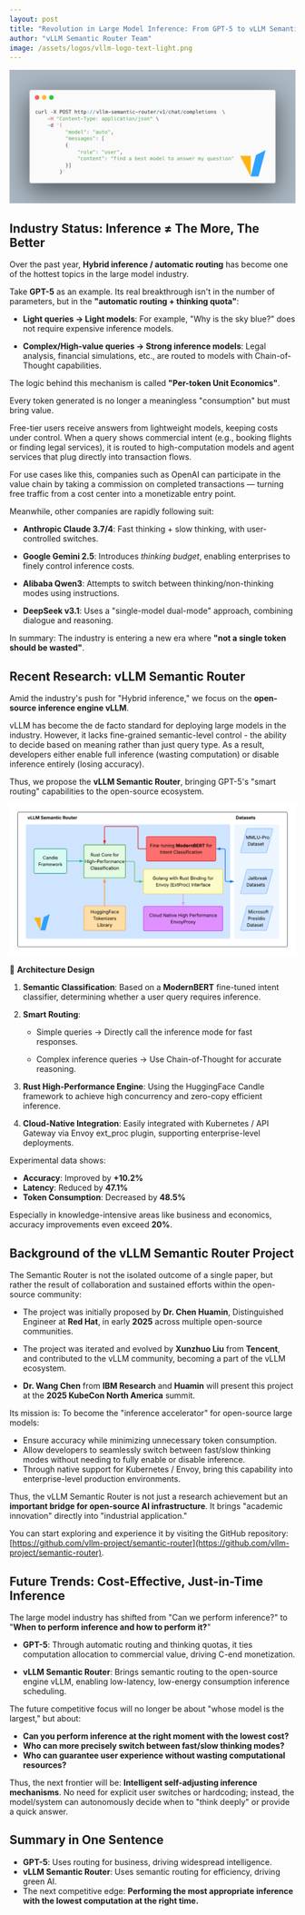 ```yaml
---
layout: post
title: "Revolution in Large Model Inference: From GPT-5 to vLLM Semantic Router"
author: "vLLM Semantic Router Team"
image: /assets/logos/vllm-logo-text-light.png
---
```


![](/assets/figures/semantic-router/request.png)

## Industry Status: Inference ≠ The More, The Better

Over the past year, **Hybrid inference / automatic routing** has become one of the hottest topics in the large model industry.

Take **GPT-5** as an example. Its real breakthrough isn't in the number of parameters, but in the **"automatic routing + thinking quota"**:

* **Light queries → Light models**: For example, "Why is the sky blue?" does not require expensive inference models.
  
* **Complex/High-value queries → Strong inference models**: Legal analysis, financial simulations, etc., are routed to models with Chain-of-Thought capabilities.

The logic behind this mechanism is called **"Per-token Unit Economics"**.

Every token generated is no longer a meaningless "consumption" but must bring value.

Free-tier users receive answers from lightweight models, keeping costs under control.
When a query shows commercial intent (e.g., booking flights or finding legal services), it is routed to high-computation models and agent services that plug directly into transaction flows.

For use cases like this, companies such as OpenAI can participate in the value chain by taking a commission on completed transactions — turning free traffic from a cost center into a monetizable entry point.

Meanwhile, other companies are rapidly following suit:

* **Anthropic Claude 3.7/4**: Fast thinking + slow thinking, with user-controlled switches.

* **Google Gemini 2.5**: Introduces *thinking budget*, enabling enterprises to finely control inference costs.

* **Alibaba Qwen3**: Attempts to switch between thinking/non-thinking modes using instructions.

* **DeepSeek v3.1**: Uses a "single-model dual-mode" approach, combining dialogue and reasoning.

In summary: The industry is entering a new era where **"not a single token should be wasted"**.

## Recent Research: vLLM Semantic Router

Amid the industry's push for "Hybrid inference," we focus on the **open-source inference engine vLLM**.

vLLM has become the de facto standard for deploying large models in the industry. However, it lacks fine-grained semantic-level control - the ability to decide based on meaning rather than just query type. As a result, developers either enable full inference (wasting computation) or disable inference entirely (losing accuracy).

Thus, we propose the **vLLM Semantic Router**, bringing GPT-5's "smart routing" capabilities to the open-source ecosystem.

![](/assets/figures/semantic-router/architecture.png)

🔹 **Architecture Design**

1. **Semantic Classification**: Based on a **ModernBERT** fine-tuned intent classifier, determining whether a user query requires inference.

2. **Smart Routing**:

   * Simple queries → Directly call the inference mode for fast responses.

   * Complex inference queries → Use Chain-of-Thought for accurate reasoning.

3. **Rust High-Performance Engine**: Using the HuggingFace Candle framework to achieve high concurrency and zero-copy efficient inference.

4. **Cloud-Native Integration**: Easily integrated with Kubernetes / API Gateway via Envoy ext_proc plugin, supporting enterprise-level deployments.

Experimental data shows:

* **Accuracy**: Improved by **+10.2%**  
* **Latency**: Reduced by **47.1%**  
* **Token Consumption**: Decreased by **48.5%**

Especially in knowledge-intensive areas like business and economics, accuracy improvements even exceed **20%**.

## Background of the vLLM Semantic Router Project

The Semantic Router is not the isolated outcome of a single paper, but rather the result of collaboration and sustained efforts within the open-source community:

* The project was initially proposed by **Dr. Chen Huamin**, Distinguished Engineer at **Red Hat**, in early **2025** across multiple open-source communities.

* The project was iterated and evolved by **Xunzhuo Liu** from **Tencent**, and contributed to the vLLM community, becoming a part of the vLLM ecosystem.

* **Dr. Wang Chen** from **IBM Research** and **Huamin** will present this project at the **2025 KubeCon North America** summit.

Its mission is: To become the "inference accelerator" for open-source large models:

* Ensure accuracy while minimizing unnecessary token consumption.
* Allow developers to seamlessly switch between fast/slow thinking modes without needing to fully enable or disable inference.
* Through native support for Kubernetes / Envoy, bring this capability into enterprise-level production environments.

Thus, the vLLM Semantic Router is not just a research achievement but an **important bridge for open-source AI infrastructure**. It brings "academic innovation" directly into "industrial application."

You can start exploring and experience it by visiting the GitHub repository: [https://github.com/vllm-project/semantic-router](https://github.com/vllm-project/semantic-router).

## Future Trends: Cost-Effective, Just-in-Time Inference

The large model industry has shifted from "Can we perform inference?" to "**When to perform inference and how to perform it?**"

* **GPT-5**: Through automatic routing and thinking quotas, it ties computation allocation to commercial value, driving C-end monetization.

* **vLLM Semantic Router**: Brings semantic routing to the open-source engine vLLM, enabling low-latency, low-energy consumption inference scheduling.

The future competitive focus will no longer be about "whose model is the largest," but about:

* **Can you perform inference at the right moment with the lowest cost?**
* **Who can more precisely switch between fast/slow thinking modes?**
* **Who can guarantee user experience without wasting computational resources?**

Thus, the next frontier will be: **Intelligent self-adjusting inference mechanisms**. No need for explicit user switches or hardcoding; instead, the model/system can autonomously decide when to "think deeply" or provide a quick answer.

## Summary in One Sentence

* **GPT-5**: Uses routing for business, driving widespread intelligence.
* **vLLM Semantic Router**: Uses semantic routing for efficiency, driving green AI.
* The next competitive edge: **Performing the most appropriate inference with the lowest computation at the right time.**
